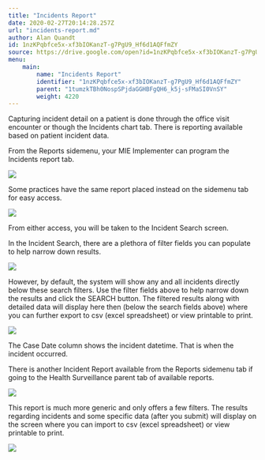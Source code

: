 ```yaml
---
title: "Incidents Report"
date: 2020-02-27T20:14:28.257Z
url: "incidents-report.md"
author: Alan Quandt
id: 1nzKPqbfce5x-xf3bIOKanzT-g7PgU9_Hf6d1AQFfmZY
source: https://drive.google.com/open?id=1nzKPqbfce5x-xf3bIOKanzT-g7PgU9_Hf6d1AQFfmZY
menu:
    main:
        name: "Incidents Report"
        identifier: "1nzKPqbfce5x-xf3bIOKanzT-g7PgU9_Hf6d1AQFfmZY"
        parent: "1tumzkTBh0NospSPjdaGGHBFgQH6_k5j-sFMaSI0VnSY"
        weight: 4220
---
```

Capturing incident detail on a patient is done through the office visit encounter or though the Incidents chart tab. There is reporting available based on patient incident data.

From the Reports sidemenu, your MIE Implementer can program the Incidents report tab.

![](external_files/21908d1e48317ec78eb5d4f0b5750097.png)

Some practices have the same report placed instead on the sidemenu tab for easy access.

![](external_files/622a1e13bdd8741e4ea6daf49ceb9ef2.png)

From either access, you will be taken to the Incident Search screen.

In the Incident Search, there are a plethora of filter fields you can populate to help narrow down results.

![](external_files/8c9f49db4faf4090cbbc44746acd489e.png)

However, by default, the system will show any and all incidents directly below these search filters. Use the filter fields above to help narrow down the results and click the SEARCH button. The filtered results along with detailed data will display here then (below the search fields above) where you can further export to csv (excel spreadsheet) or view printable to print.

![](external_files/793fdf28683035d319de07b95a15b996.png)

The Case Date column shows the incident datetime. That is when the incident occurred.

There is another Incident Report available from the Reports sidemenu tab if going to the Health Surveillance parent tab of available reports.

![](external_files/fff39501f4539bd27be438b194a2fb96.png)

This report is much more generic and only offers a few filters. The results regarding incidents and some specific data (after you submit) will display on the screen where you can import to csv (excel spreadsheet) or view printable to print.

![](external_files/3c8632ce4728c3ce153c5188af993fd8.png)

